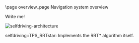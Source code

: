 \page overview_page Navigation system overview

Write me!

![selfdriving-architecture](selfdriving-architecture.png)

selfdriving::TPS_RRTstar: Implements the RRT* algorithm itself.
